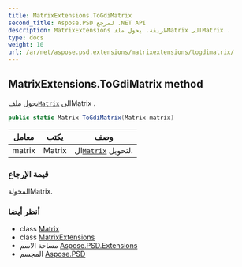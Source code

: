 ```yaml
---
title: MatrixExtensions.ToGdiMatrix
second_title: Aspose.PSD لمرجع .NET API
description: MatrixExtensions طريقة. يحول ملفMatrix الىMatrix .
type: docs
weight: 10
url: /ar/net/aspose.psd.extensions/matrixextensions/togdimatrix/
---
```

## MatrixExtensions.ToGdiMatrix method

يحول ملف[`Matrix`](../../../aspose.psd/matrix/) الىMatrix .

```csharp
public static Matrix ToGdiMatrix(Matrix matrix)
```

| معامل | يكتب | وصف |
| --- | --- | --- |
| matrix | Matrix | ال[`Matrix`](../../../aspose.psd/matrix/) لتحويل. |

### قيمة الإرجاع

المحولةMatrix.

### أنظر أيضا

* class [Matrix](../../../aspose.psd/matrix/)
* class [MatrixExtensions](../)
* مساحة الاسم [Aspose.PSD.Extensions](../../matrixextensions/)
* المجسم [Aspose.PSD](../../../)


